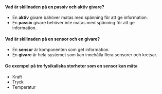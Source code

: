 #### Vad är skillnaden på en passiv och aktiv givare?

- En **aktiv** givare bahöver matas med spänning för att ge information.
- En **passiv** givare behöver inte matas med spänning för att ge information.

#### Vad är skillnaden på en sensor och en givare?

- En **sensor** är komponenten som get information.
- En **givare** är hela systemet som kan innehålla flera sensorer och kretsar.

#### Ge exempel på tre fysikaliska storheter som en sensor kan mäta

- Kraft
- Tryck
- Temperatur

#### 